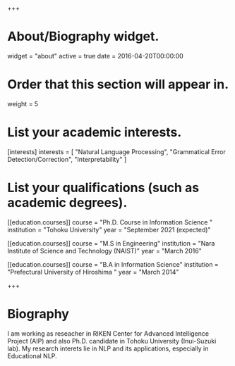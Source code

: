 +++
# About/Biography widget.
widget = "about"
active = true
date = 2016-04-20T00:00:00

# Order that this section will appear in.
weight = 5

# List your academic interests.
[interests]
  interests = [
    "Natural Language Processing",
    "Grammatical Error Detection/Correction",
    "Interpretability"
  ]

# List your qualifications (such as academic degrees).
[[education.courses]]
  course = "Ph.D. Course in Information Science "
  institution = "Tohoku University"
  year = "September 2021 (expected)"

[[education.courses]]
  course = "M.S in Engineering"
  institution = "Nara Institute of Science and Technology (NAIST)"
  year = "March 2016"

[[education.courses]]
  course = "B.A in Information Science"
  institution = "Prefectural University of Hiroshima "
  year = "March 2014"
 
+++

# Biography
I am working as reseacher in RIKEN Center for Advanced Intelligence Project (AIP) and also Ph.D. candidate in Tohoku University (Inui-Suzuki lab). My research interets lie in NLP and its applications, especially in Educational NLP.


